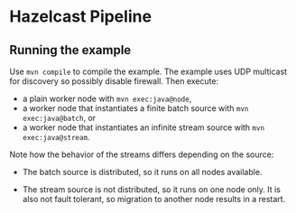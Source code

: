 # Hazelcast Pipeline

## Running the example

Use `mvn compile` to compile the example.
The example uses UDP multicast for discovery so possibly disable firewall.
Then execute:
- a plain worker node with `mvn exec:java@node`,
- a worker node that instantiates a finite batch source with `mvn exec:java@batch`, or
- a worker node that instantiates an infinite stream source with `mvn exec:java@stream`.

Note how the behavior of the streams differs depending on the source:

- The batch source is distributed, so it runs on all nodes available.

- The stream source is not distributed, so it runs on one node only.
  It is also not fault tolerant, so migration to another node
  results in a restart.

